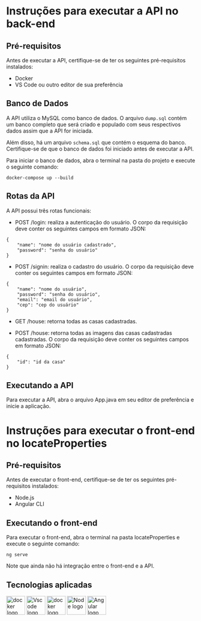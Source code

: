 # Instruções para executar a API no back-end
## Pré-requisitos
Antes de executar a API, certifique-se de ter os seguintes pré-requisitos instalados:

 - Docker
 - VS Code ou outro editor de sua preferência
## Banco de Dados
A API utiliza o MySQL como banco de dados. O arquivo `dump.sql` contém um banco completo que será criado e populado com seus respectivos dados assim que a API for iniciada.

Além disso, há um arquivo `schema.sql` que contém o esquema do banco. Certifique-se de que o banco de dados foi iniciado antes de executar a API.

Para iniciar o banco de dados, abra o terminal na pasta do projeto e execute o seguinte comando:

```
docker-compose up --build
```
## Rotas da API
A API possui três rotas funcionais:

- POST /login: realiza a autenticação do usuário. O corpo da requisição deve conter os seguintes campos em formato JSON:

```
{
    "name": "nome do usuário cadastrado",
    "password": "senha do usuário"
}
```

- POST /signin: realiza o cadastro do usuário. O corpo da requisição deve conter os seguintes campos em formato JSON:

```
{
    "name": "nome do usuário",
    "password": "senha do usuário",
    "email": "email do usuário",
    "cep": "cep do usuário"
}
```

- GET /house: retorna todas as casas cadastradas.

- POST /house: retorna todas as imagens das casas cadastradas cadastradas. O corpo da requisição deve conter os seguintes campos em formato JSON:
```
{
    "id": "id da casa"
}
```


## Executando a API
Para executar a API, abra o arquivo App.java em seu editor de preferência e inicie a aplicação.

# Instruções para executar o front-end no locateProperties
## Pré-requisitos
Antes de executar o front-end, certifique-se de ter os seguintes pré-requisitos instalados:

- Node.js
- Angular CLI
## Executando o front-end
Para executar o front-end, abra o terminal na pasta locateProperties e execute o seguinte comando:
```
ng serve
```
Note que ainda não há integração entre o front-end e a API.

## Tecnologias aplicadas
<div styled="display: flex;">
<img height="50" src="https://cdn.jsdelivr.net/gh/devicons/devicon/icons/docker/docker-original.svg" alt="docker logo"  />
<img height="50" src="https://upload.wikimedia.org/wikipedia/commons/9/9a/Visual_Studio_Code_1.35_icon.svg" alt="Vscode logo"  />
<img height="50" src="https://www.mysql.com/common/logos/logo-mysql-170x115.png" alt="docker logo"  />
<img height="50" src="https://upload.wikimedia.org/wikipedia/commons/thumb/d/d9/Node.js_logo.svg/2560px-Node.js_logo.svg.png" alt="Node logo"  />
<img height="50" src="https://encrypted-tbn0.gstatic.com/images?q=tbn:ANd9GcR92gl4uBPdNgsyRikflFBCotE-SmTXoBRjXw&usqp=CAU" alt="Angular logo" />
</div>

